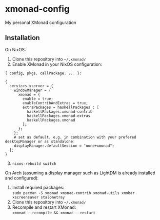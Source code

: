 # xmonad-config
My personal XMonad configuration

## Installation

On NixOS:

1. Clone this repository into `~/.xmonad/`
2. Enable XMonad in your NixOS configuration:
```
{ config, pkgs, callPackage, ... }:

{
  services.xserver = {
    windowManager = {
      xmonad = {
        enable = true;
        enableContribAndExtras = true;
        extraPackages = haskellPackages : [
          haskellPackages.xmonad-contrib
          haskellPackages.xmonad-extras
          haskellPackages.xmonad
        ];
      };
    };
    # set as default, e.g. in combination with your prefered desktopManager or as standalone:
    displayManager.defaultSession = "none+xmonad";
  };
}
```
3. `nixos-rebuild switch`

On Arch (assuming a display manager such as LightDM is already installed and configured):

1. Install required packages:  
  ```sudo pacman -S xmonad xmonad-contrib xmonad-utils xmobar xscreensaver stalonetray```
2. Clone this repository into `~/.xmonad/`
3. Recompile and restart XMonad:  
  ```xmonad --recompile && xmonad --restart```
